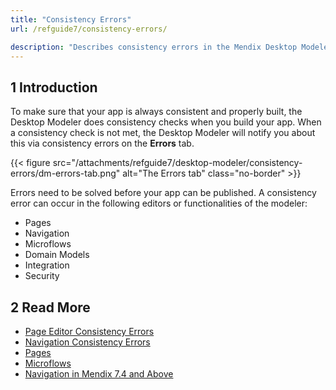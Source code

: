 ```yaml
---
title: "Consistency Errors"
url: /refguide7/consistency-errors/

description: "Describes consistency errors in the Mendix Desktop Modeler and the way to fix them."
---
```


## 1 Introduction 

To make sure that your app is always consistent and properly built, the Desktop Modeler does consistency checks when you build your app. When a consistency check is not met, the Desktop Modeler will notify you about this via consistency errors on the **Errors** tab. 

{{< figure src="/attachments/refguide7/desktop-modeler/consistency-errors/dm-errors-tab.png" alt="The Errors tab" class="no-border" >}}

Errors need to be solved before your app can be published. A consistency error can occur in the following editors or functionalities of the modeler:

* Pages 
* Navigation 
* Microflows
* Domain Models
* Integration
* Security

## 2 Read More

* [Page Editor Consistency Errors](/refguide7/consistency-errors-pages/)
* [Navigation Consistency Errors](/refguide7/consistency-errors-navigation/)
* [Pages](/refguide7/pages/)
* [Microflows](/refguide7/microflows/) 
* [Navigation in Mendix 7.4 and Above](/refguide7/navigation/)
